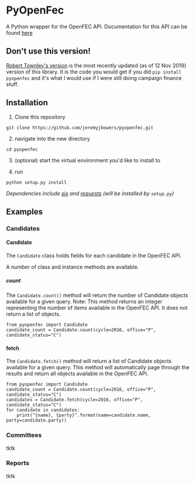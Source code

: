 # PyOpenFec
A Python wrapper for the OpenFEC API. Documentation for this API can be found [here](https://api.open.fec.gov/developers)

## Don't use this version!

[Robert Townley's version](https://github.com/RobertTownley/pyopenfec) is the most recently updated (as of 12 Nov 2019) version of this library. It is the code you would get if you did `pip install pyopenfec` and it's what I would use if I were still doing campaign finance stuff.

## Installation

 1. Clone this repository
```
git clone https://github.com/jeremyjbowers/pyopenfec.git
```
   
 2. navigate into the new directory
```
cd pyopenfec
```

 3. (optional) start the virtual environment you'd like to install to

 4. run
```
python setup.py install
```

_Dependencies include [six](https://pypi.python.org/pypi/six) and [requests](https://pypi.python.org/pypi/requests) (will be installed by `setup.py`)_

## Examples

### Candidates

#### Candidate
The `Candidate` class holds fields for each candidate in the OpenFEC API.

A number of class and instance methods are available.

##### count
The `Candidate.count()` method will return the number of Candidate objects available for a given query. Note: This method returns an integer representing the number of items available in the OpenFEC API. It does not return a list of objects.
```
from pyopenfec import Candidate
candidate_count = Candidate.count(cycle=2016, office="P", candidate_status="C")
```

#### fetch
The `Candidate.fetch()` method will return a list of Candidate objects available for a given query. This method will automatically page through the results and return all objects available in the OpenFEC API.
```
from pyopenfec import Candidate
candidate_count = Candidate.count(cycle=2016, office="P", candidate_status="C")
candidates = Candidate.fetch(cycle=2016, office="P", candidate_status="C")
for candidate in candidates:
    print("{name}, {party}".format(name=candidate.name, party=candidate.party))
```
### Committees
tktk

### Reports
tktk

